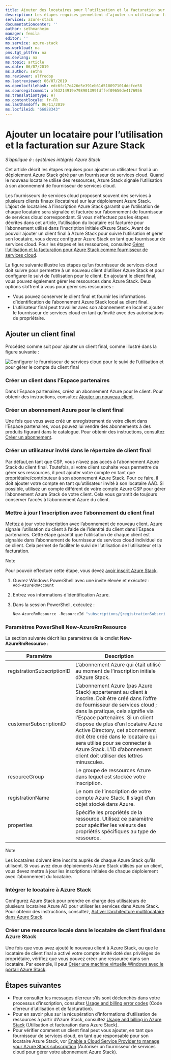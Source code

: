 ```yaml
---
title: Ajouter des locataires pour l’utilisation et la facturation sur Azure Stack | Microsoft Docs
description: Les étapes requises permettent d’ajouter un utilisateur final à Azure Stack géré par un fournisseur de services cloud.
services: azure-stack
documentationcenter: ''
author: sethmanheim
manager: femila
editor: ''
ms.service: azure-stack
ms.workload: na
pms.tgt_pltfrm: na
ms.devlang: na
ms.topic: article
ms.date: 06/07/2019
ms.author: sethm
ms.reviewer: alfredop
ms.lastreviewed: 06/07/2019
ms.openlocfilehash: edc6fc17e426e5e391eb61d510097101ddcfce58
ms.sourcegitcommit: af63214919e798901399fdffef09650de4176956
ms.translationtype: HT
ms.contentlocale: fr-FR
ms.lasthandoff: 06/11/2019
ms.locfileid: "66828343"
---
```

# <a name="add-tenant-for-usage-and-billing-to-azure-stack"></a>Ajouter un locataire pour l’utilisation et la facturation sur Azure Stack

*S’applique à : systèmes intégrés Azure Stack*

Cet article décrit les étapes requises pour ajouter un utilisateur final à un déploiement Azure Stack géré par un fournisseur de services cloud. Quand le nouveau locataire utilise des ressources, Azure Stack signale l’utilisation à son abonnement de fournisseur de services cloud.

Les fournisseurs de services cloud proposent souvent des services à plusieurs clients finaux (locataires) sur leur déploiement Azure Stack. L’ajout de locataires à l’inscription Azure Stack garantit que l’utilisation de chaque locataire sera signalée et facturée sur l’abonnement de fournisseur de services cloud correspondant. Si vous n’effectuez pas les étapes décrites dans cet article, l’utilisation du locataire est facturée pour l’abonnement utilisé dans l’inscription initiale d’Azure Stack. Avant de pouvoir ajouter un client final à Azure Stack pour suivre l’utilisation et gérer son locataire, vous devez configurer Azure Stack en tant que fournisseur de services cloud. Pour les étapes et les ressources, consultez [Gérer l’utilisation et la facturation pour Azure Stack comme fournisseur de services cloud](azure-stack-add-manage-billing-as-a-csp.md).

La figure suivante illustre les étapes qu’un fournisseur de services cloud doit suivre pour permettre à un nouveau client d’utiliser Azure Stack et pour configurer le suivi de l’utilisation pour le client. En ajoutant le client final, vous pouvez également gérer les ressources dans Azure Stack. Deux options s’offrent à vous pour gérer ses ressources :

- Vous pouvez conserver le client final et fournir les informations d’identification de l’abonnement Azure Stack local au client final.  
- L’utilisateur final peut travailler avec son abonnement en local et ajouter le fournisseur de services cloud en tant qu’invité avec des autorisations de propriétaire.  

## <a name="add-an-end-customer"></a>Ajouter un client final

Procédez comme suit pour ajouter un client final, comme illustré dans la figure suivante :

![Configurer le fournisseur de services cloud pour le suivi de l’utilisation et pour gérer le compte du client final](media/azure-stack-csp-enable-billing-usage-tracking/process-csp-enable-billing.png)

### <a name="create-a-new-customer-in-partner-center"></a>Créer un client dans l’Espace partenaires

Dans l’Espace partenaires, créez un abonnement Azure pour le client. Pour obtenir des instructions, consultez [Ajouter un nouveau client](/partner-center/add-a-new-customer).

### <a name="create-an-azure-subscription-for-the-end-customer"></a>Créer un abonnement Azure pour le client final

Une fois que vous avez créé un enregistrement de votre client dans l’Espace partenaires, vous pouvez lui vendre des abonnements à des produits figurant dans le catalogue. Pour obtenir des instructions, consultez [Créer un abonnement](/partner-center/create-a-new-subscription).

### <a name="create-a-guest-user-in-the-end-customer-directory"></a>Créer un utilisateur invité dans le répertoire de client final

Par défaut,en tant que CSP, vous n’avez pas accès à l’abonnement Azure Stack du client final. Toutefois, si votre client souhaite vous permettre de gérer ses ressources, il peut ajouter votre compte en tant que propriétaire/contributeur à son abonnement Azure Stack. Pour ce faire, il doit ajouter votre compte en tant qu’utilisateur invité à son locataire AAD. Si possible, utilisez un compte différent de votre compte Azure CSP pour gérer l’abonnement Azure Stack de votre client. Cela vous garantit de toujours conserver l’accès à l’abonnement Azure du client.

### <a name="update-the-registration-with-the-end-customer-subscription"></a>Mettre à jour l’inscription avec l’abonnement du client final

Mettez à jour votre inscription avec l’abonnement de nouveau client. Azure signale l’utilisation du client à l’aide de l’identité du client dans l’Espace partenaires. Cette étape garantit que l’utilisation de chaque client est signalée dans l’abonnement de fournisseur de services cloud individuel de ce client. Cela permet de faciliter le suivi de l’utilisation de l’utilisateur et la facturation.

> [!NOTE]  
> Pour pouvoir effectuer cette étape, vous devez [avoir inscrit Azure Stack](azure-stack-registration.md).

1. Ouvrez Windows PowerShell avec une invite élevée et exécutez :  
    `Add-AzureRmAccount`
2. Entrez vos informations d’identification Azure.
3. Dans la session PowerShell, exécutez :

   ```powershell
   New-AzureRmResource -ResourceId "subscriptions/{registrationSubscriptionId}/resourceGroups/{resourceGroup}/providers/Microsoft.AzureStack/registrations/{registrationName}/customerSubscriptions/{customerSubscriptionId}" -ApiVersion 2017-06-01 -Properties <PSObject>
   ```

### <a name="new-azurermresource-powershell-parameters"></a>Paramètres PowerShell New-AzureRmResource

La section suivante décrit les paramètres de la cmdlet **New-AzureRmResource** :

| Paramètre | Description |
| --- | --- |
|registrationSubscriptionID | L’abonnement Azure qui était utilisé au moment de l’inscription initiale d’Azure Stack.|
| customerSubscriptionID | L’abonnement Azure (pas Azure Stack) appartenant au client à inscrire. Doit être créé dans l’offre de fournisseur de services cloud ; dans la pratique, cela signifie via l’Espace partenaires. Si un client dispose de plus d’un locataire Azure Active Directory, cet abonnement doit être créé dans le locataire qui sera utilisé pour se connecter à Azure Stack. L’ID d’abonnement client doit utiliser des lettres minuscules. |
| resourceGroup | Le groupe de ressources Azure dans lequel est stockée votre inscription. |
| registrationName | Le nom de l’inscription de votre compte Azure Stack. Il s’agit d’un objet stocké dans Azure. |
| properties | Spécifie les propriétés de la ressource. Utilisez ce paramètre pour spécifier les valeurs des propriétés spécifiques au type de ressource.

> [!NOTE]  
> Les locataires doivent être inscrits auprès de chaque Azure Stack qu’ils utilisent. Si vous avez deux déploiements Azure Stack utilisés par un client, vous devez mettre à jour les inscriptions initiales de chaque déploiement avec l’abonnement du locataire.

### <a name="onboard-tenant-to-azure-stack"></a>Intégrer le locataire à Azure Stack

Configurez Azure Stack pour prendre en charge des utilisateurs de plusieurs locataires Azure AD pour utiliser les services dans Azure Stack. Pour obtenir des instructions, consultez, [Activer l’architecture multilocataire dans Azure Stack](azure-stack-enable-multitenancy.md).

### <a name="create-a-local-resource-in-the-end-customer-tenant-in-azure-stack"></a>Créer une ressource locale dans le locataire de client final dans Azure Stack

Une fois que vous avez ajouté le nouveau client à Azure Stack, ou que le locataire de client final a activé votre compte invité doté des privilèges de propriétaire, vérifiez que vous pouvez créer une ressource dans son locataire. Par exemple, il peut [Créer une machine virtuelle Windows avec le portail Azure Stack](../user/azure-stack-quick-windows-portal.md).

## <a name="next-steps"></a>Étapes suivantes

- Pour consulter les messages d’erreur s’ils sont déclenchés dans votre processus d’inscription, consultez [Usage and billing error codes](azure-stack-csp-ref-infrastructure.md#usage-and-billing-error-codes) (Code d’erreur d’utilisation et de facturation).
- Pour en savoir plus sur la récupération d’informations d’utilisation de ressources à partir d’Azure Stack, consultez [Usage and billing in Azure Stack](azure-stack-billing-and-chargeback.md) (Utilisation et facturation dans Azure Stack).
- Pour vérifier comment un client final peut vous ajouter, en tant que fournisseur de services cloud, en tant que responsable pour son locataire Azure Stack, vor [Enable a Cloud Service Provider to manage your Azure Stack subscription](../user/azure-stack-csp-enable-billing-usage-tracking.md) (Autoriser un fournisseur de services cloud pour gérer votre abonnement Azure Stack).
